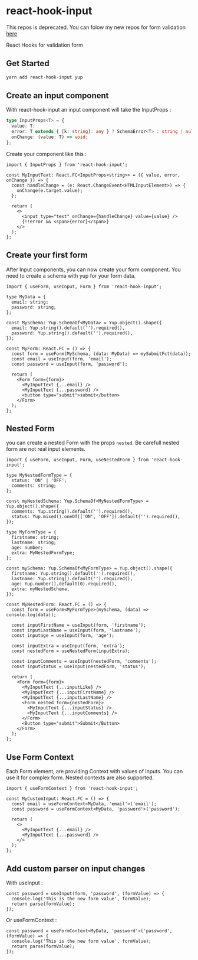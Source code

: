 # react-hook-input

This repos is deprecated. You can folow my new repos for form validation [here](https://github.com/simonboisset/ts-v)

React Hooks for validation form

## Get Started

```sh
yarn add react-hook-input yup
```

## Create an input component

With react-hook-input an input component will take the InputProps :

```ts
type InputProps<T> = {
  value: T;
  error: T extends { [k: string]: any } ? SchemaError<T> : string | null;
  onChange: (value: T) => void;
};
```

Create your component like this :

```tsx
import { InputProps } from 'react-hook-input';

const MyInputText: React.FC<InputProps<string>> = ({ value, error, onChange }) => {
  const handleChange = (e: React.ChangeEvent<HTMLInputElement>) => {
    onChange(e.target.value);
  };

  return (
    <>
      <input type="text" onChange={handleChange} value={value} />
      {!!error && <span>{error}</span>}
    </>
  );
};
```

## Create your first form

After Input components, you can now create your form component. You need to create a schema with yup for your form data.

```tsx
import { useForm, useInput, Form } from 'react-hook-input';

type MyData = {
  email: string;
  password: string;
};

const MySchema: Yup.SchemaOf<MyData> = Yup.object().shape({
  email: Yup.string().default('').required(),
  password: Yup.string().default('').required(),
});

const MyForm: React.FC = () => {
  const form = useForm(MySchema, (data: MyData) => mySubmitFct(data));
  const email = useInput(form, 'email');
  const password = useInput(form, 'password');

  return (
    <Form form={form}>
      <MyInputText {...email} />
      <MyInputText {...password} />
      <button type="submit">submit</button>
    </Form>
  );
};
```

## Nested Form

you can create a nested Form with the props `nested`. Be carefull nested form are not real input elements.

```tsx
import { useForm, useInput, Form, useNestedForm } from 'react-hook-input';

type MyNestedFormType = {
  status: 'ON' | 'OFF';
  comments: string;
};

const myNestedSchema: Yup.SchemaOf<MyNestedFormType> = Yup.object().shape({
  comments: Yup.string().default('').required(),
  status: Yup.mixed().oneOf(['ON', 'OFF']).default('').required(),
});

type MyFormType = {
  firstname: string;
  lastname: string;
  age: number;
  extra: MyNestedFormType;
};

const mySchema: Yup.SchemaOf<MyFormType> = Yup.object().shape({
  firstname: Yup.string().default('').required(),
  lastname: Yup.string().default('').required(),
  age: Yup.number().default(0).required(),
  extra: myNestedSchema,
});

const MyNestedForm: React.FC = () => {
  const form = useForm<MyFormType>(mySchema, (data) => console.log(data));

  const inputFirstName = useInput(form, 'firstname');
  const inputLastName = useInput(form, 'lastname');
  const inputage = useInput(form, 'age');

  const inputExtra = useInput(form, 'extra');
  const nestedForm = useNestedForm(inputExtra);

  const inputComments = useInput(nestedForm, 'comments');
  const inputStatus = useInput(nestedForm, 'status');

  return (
    <Form form={form}>
      <MyInputText {...inputLike} />
      <MyInputText {...inputFirstName} />
      <MyInputText {...inputLastName} />
      <Form nested form={nestedForm}>
        <MyInputText {...inputStatus} />
        <MyInputText {...inputComments} />
      </Form>
      <Button type="submit">Submit</Button>
    </Form>
  );
};
```

## Use Form Context

Each Form element, are providing Context with values of inputs.
You can use it for complex form.
Nested contexts are also supported.

```tsx
import { useFormContext } from 'react-hook-input';

const MyCustomInput: React.FC = () => {
  const email = useFormContext<MyData, 'email'>('email');
  const password = useFormContext<MyData, 'password'>('password');

  return (
    <>
      <MyInputText {...email} />
      <MyInputText {...password} />
    </>
  );
};
```

## Add custom parser on input changes

With useInput :

```tsx
const password = useInput(form, 'password', (formValue) => {
  console.log('This is the new form value', formValue);
  return parse(formValue);
});
```

Or useFormContext :

```tsx
const password = useFormContext<MyData, 'password'>('password', (formValue) => {
  console.log('This is the new form value', formValue);
  return parse(formValue);
});
```
